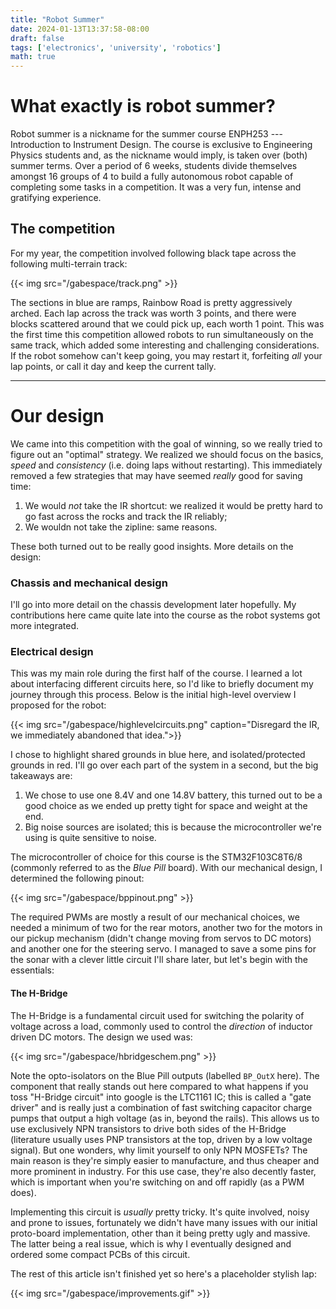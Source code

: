 ```yaml
---
title: "Robot Summer"
date: 2024-01-13T13:37:58-08:00
draft: false
tags: ['electronics', 'university', 'robotics']
math: true
---
```

# What exactly is robot summer?
Robot summer is a nickname for the summer course ENPH253 --- Introduction to Instrument Design. The course is exclusive to Engineering Physics students and, as the nickname would imply, is taken over (both) summer terms. Over a period of 6 weeks, students divide themselves amongst 16 groups of 4 to build a fully autonomous robot capable of completing some tasks in a competition. It was a very fun, intense and gratifying experience.

## The competition
For my year, the competition involved following black tape across the following multi-terrain track: 

{{< img src="/gabespace/track.png" >}}

The sections in blue are ramps, Rainbow Road is pretty aggressively arched.
Each lap across the track was worth 3 points, and there were blocks scattered around that we could pick up, each worth 1 point. This was the first time this competition allowed robots to run simultaneously on the same track, which added some interesting and challenging considerations. If the robot somehow can't keep going, you may restart it, forfeiting *all* your lap points, or call it day and keep the current tally.
***
# Our design
We came into this competition with the goal of winning, so we really tried to figure out an "optimal" strategy. We realized we should focus on the basics, *speed* and *consistency* (i.e. doing laps without restarting). This immediately removed a few strategies that may have seemed *really* good for saving time:

1. We would *not* take the IR shortcut: we realized it would be pretty hard to go fast across the rocks and track the IR reliably;
2. We wouldn not take the zipline: same reasons.

These both turned out to be really good insights. More details on the design:

### Chassis and mechanical design
I'll go into more detail on the chassis development later hopefully. My contributions here came
quite late into the course as the robot systems got more integrated.

### Electrical design
This was my main role during the first half of the course. I learned a lot about interfacing different
circuits here, so I'd like to briefly document my journey through this process. Below is the initial high-level
overview I proposed for the robot:

{{< img src="/gabespace/highlevelcircuits.png" caption="Disregard the IR, we immediately abandoned that idea.">}}

I chose to highlight shared grounds in blue here, and isolated/protected grounds in red. I'll go over each part of the system
in a second, but the big takeaways are: 

1. We chose to use one 8.4V and one 14.8V battery, this turned out to be a good choice as we ended up pretty tight for space and weight at
the end.
2. Big noise sources are isolated; this is because the microcontroller we're using is quite sensitive to noise.

The microcontroller of choice for this course is the STM32F103C8T6/8 (commonly referred to as the *Blue Pill* board). With our mechanical design, 
I determined the following pinout: 

{{< img src="/gabespace/bppinout.png" >}}

The required PWMs are mostly a result of our mechanical choices, we needed a minimum of two for the rear motors, another two for the motors in our
pickup mechanism (didn't change moving from servos to DC motors) and another one for the steering servo. I managed to save a some pins for the 
sonar with a clever little circuit I'll share later, but let's begin with the essentials:

#### The H-Bridge
The H-Bridge is a fundamental circuit used for switching the polarity of voltage across a load, commonly used to control the *direction* of
inductor driven DC motors. The design we used was:

{{< img src="/gabespace/hbridgeschem.png" >}}

Note the opto-isolators on the Blue Pill outputs (labelled `BP_OutX` here). The component that really stands out here compared to what happens if you toss "H-Bridge circuit" into google is the LTC1161 IC; this is called a "gate driver" and is really just a combination of fast switching capacitor charge pumps that output a high voltage (as in, beyond the rails). This allows us to use exclusively NPN transistors to drive both sides of the H-Bridge (literature usually uses PNP transistors at the top, driven by a low voltage signal). But one wonders, why limit yourself to only NPN MOSFETs? The main reason is they're simply easier to manufacture, and thus cheaper and more prominent in industry. For this use case, they're also decently faster, which is important when you're switching on and off rapidly (as a PWM does).

Implementing this circuit is *usually* pretty tricky. It's quite involved, noisy and prone to issues, fortunately we didn't have many issues with our initial proto-board implementation, other than it being pretty ugly and massive. The latter being a real issue, which is why I eventually designed and ordered some compact PCBs of this circuit.

The rest of this article isn't finished yet so here's a placeholder stylish lap: 

{{< img src="/gabespace/improvements.gif" >}}

